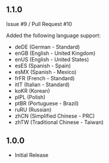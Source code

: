 ## 1.1.0
Issue #9 / Pull Request #10

Added the following language support:

- deDE (German - Standard)
- enGB (English - United Kingdom)
- enUS (English - United States)
- esES (Spanish - Spain)
- esMX (Spanish - Mexico)
- frFR (French - Standard)
- itIT (Italian - Standard)
- koKR (Korean)
- plPL (Polish)
- ptBR (Portuguese - Brazil)
- ruRU (Russian)
- zhCN (Simplified Chinese - PRC)
- zhTW (Traditional Chinese - Taiwan)



## 1.0.0
- Initial Release
